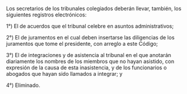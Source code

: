Los secretarios de los tribunales colegiados deberán llevar, también, los siguientes registros electrónicos:

1°) El de acuerdos que el tribunal celebre en asuntos administrativos;

2°) El de juramentos en el cual deben insertarse las diligencias de los juramentos que tome el presidente, con arreglo a este Código;

3°) El de integraciones y de asistencia al tribunal en el que anotarán diariamente los nombres de los miembros que no hayan asistido, con expresión de la causa de esta inasistencia, y de los funcionarios o abogados que hayan sido llamados a integrar; y

4°) Eliminado.
